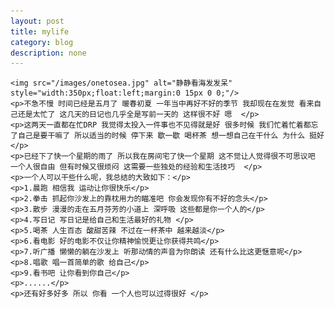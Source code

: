 ```yaml
---
layout: post
title: mylife
category: blog
description: none
---
```

	<img src="/images/onetosea.jpg" alt="静静看海发发呆" style="width:350px;float:left;margin:0 15px 0 0;"/>
	<p>不急不慢 时间已经是五月了 暖春初夏 一年当中再好不好的季节 我却现在在发觉 看来自己还是太忙了 这几天的日记也几乎全是写前一天的 这样很不好 嗯  </p>
	<p>这两天一直都在忙DRP 我觉得太投入一件事也不见得就是好 很多时候 我们忙着忙着都忘了自己是要干嘛了 所以适当的时候 停下来 歇一歇 喝杯茶 想一想自己在干什么 为什么 挺好  </p>
	<p>已经下了快一个星期的雨了 所以我在房间宅了快一个星期 这不觉让人觉得很不可思议吧 一个人很自由 但有时候又很烦闷 这需要一些独处的经验和生活技巧  </p>
	<p>一个人可以干些什么呢，我总结的大致如下：</p>
	<p>1.晨跑 相信我 运动让你很快乐</p>
	<p>2.拳击 抓起你沙发上的靠枕用力的瞄准吧 你会发现你有不好的念头</p>
	<p>3.散步 漫漫的走在五月芬芳的小道上 深呼吸 这些都是你一个人的</p>
	<p>4.写日记 写日记是给自己和生活最好的礼物 </p>
	<p>5.喝茶 人生百态 酸甜苦辣 不过在一杯茶中 越来越淡</p> 
	<p>6.看电影 好的电影不仅让你精神愉悦更让你获得共鸣</p>
	<p>7.听广播 懒懒的躺在沙发上 听那动情的声音为你朗读 还有什么比这更惬意呢</p>
	<p>8.唱歌 唱一首简单的歌 给自己</p>
	<p>9.看书吧 让你看到你自己</p>
	<p>......</p>
	<p>还有好多好多 所以 你看 一个人也可以过得很好 </p>